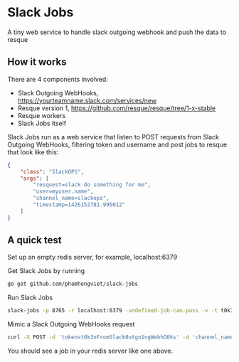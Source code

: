 # Slack Jobs
A tiny web service to handle slack outgoing webhook and push the data to resque

## How it works
There are 4 components involved:
* Slack Outgoing WebHooks, https://yourteamname.slack.com/services/new
* Resque version 1, https://github.com/resque/resque/tree/1-x-stable
* Resque workers
* Slack Jobs itself

Slack Jobs run as a web service that listen to POST requests from Slack Outgoing WebHooks, filtering token and username and post jobs to resque that look like this:

```json
{
	"class": "SlackOPS",
	"args": [
		"resquest=slack do something for me",
		"user=myuser.name",
		"channel_name=slackops",
		"timestamp=1426152781.995012"
	]
}
```

## A quick test
Set up an empty redis server, for example, localhost:6379

Get Slack Jobs by running

```sh
go get github.com/phamhongviet/slack-jobs
```

Run Slack Jobs

```sh
slack-jobs -p 8765 -r localhost:6379 -undefined-job-can-pass -v -t t0k3nFromSlack0utgo1ngWebhO0ks
```

Mimic a Slack Outgoing WebHooks request

```sh
curl -X POST -d 'token=t0k3nFromSlack0utgo1ngWebhO0ks' -d 'channel_name=slackops' -d 'timestamp=1426152781.995012' -d 'user_name=myuser.name' -d 'text=ops: slack do something for me' -d 'trigger_word=ops:' localhost:8765/api
```

You should see a job in your redis server like one above.

